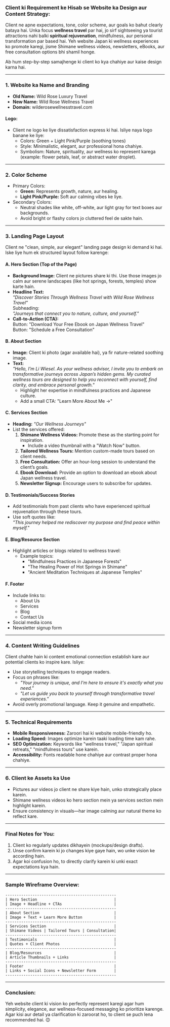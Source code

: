 ### Client ki Requirement ke Hisab se Website ka Design aur Content Strategy:

Client ne apne expectations, tone, color scheme, aur goals ko bahut clearly bataya hai. Unka focus **wellness travel** par hai, jo sirf sightseeing ya tourist attractions nahi balki **spiritual rejuvenation**, mindfulness, aur personal transformation par based hai. Yeh website Japan ki wellness experiences ko promote karegi, jisme Shimane wellness videos, newsletters, eBooks, aur free consultation options bhi shamil honge.

Ab hum step-by-step samajhenge ki client ko kya chahiye aur kaise design karna hai.

---

### 1. **Website ka Name and Branding**
- **Old Name:** Wild Rose Luxury Travel  
- **New Name:** Wild Rose Wellness Travel  
- **Domain:** wilderosewellnesstravel.com  

#### Logo:
- Client ne logo ke liye dissatisfaction express ki hai. Isliye naya logo banane ke liye:
  - Colors: Green + Light Pink/Purple (soothing tones)
  - Style: Minimalistic, elegant, aur professional hona chahiye.
  - Symbolism: Nature, spirituality, aur wellness ko represent karega (example: flower petals, leaf, or abstract water droplet).

---

### 2. **Color Scheme**
- Primary Colors: 
  - **Green:** Represents growth, nature, aur healing.  
  - **Light Pink/Purple:** Soft aur calming vibes ke liye.  
- Secondary Colors:
  - Neutral shades like white, off-white, aur light gray for text boxes aur backgrounds.
  - Avoid bright or flashy colors jo cluttered feel de sakte hain.

---

### 3. **Landing Page Layout**
Client ne "clean, simple, aur elegant" landing page design ki demand ki hai. Iske liye hum ek structured layout follow karenge:

#### A. **Hero Section (Top of the Page)**
- **Background Image:** Client ne pictures share ki thi. Use those images jo calm aur serene landscapes (like hot springs, forests, temples) show karte hain.
- **Headline Text:**  
  *"Discover Stories Through Wellness Travel with Wild Rose Wellness Travel"*  
  Subheading:  
  *"Journeys that connect you to nature, culture, and yourself."*
- **Call-to-Action (CTA):**  
  Button: "Download Your Free Ebook on Japan Wellness Travel"  
  Button: "Schedule a Free Consultation"

#### B. **About Section**
- **Image:** Client ki photo (agar available hai), ya fir nature-related soothing image.
- **Text:**  
  *"Hello, I’m Li Wiesel. As your wellness advisor, I invite you to embark on transformative journeys across Japan’s hidden gems. My curated wellness tours are designed to help you reconnect with yourself, find clarity, and embrace personal growth."*  
  - Highlight her expertise in mindfulness practices and Japanese culture.
  - Add a small CTA: "Learn More About Me →"

#### C. **Services Section**
- **Heading:** *"Our Wellness Journeys"*  
- List the services offered:
  1. **Shimane Wellness Videos:** Promote these as the starting point for inspiration.
     - Include a video thumbnail with a "Watch Now" button.
  2. **Tailored Wellness Tours:** Mention custom-made tours based on client needs.
  3. **Free Consultation:** Offer an hour-long session to understand the client’s goals.
  4. **Ebook Download:** Provide an option to download an ebook about Japan wellness travel.
  5. **Newsletter Signup:** Encourage users to subscribe for updates.

#### D. **Testimonials/Success Stories**
- Add testimonials from past clients who have experienced spiritual rejuvenation through these tours.
- Use soft quotes like:  
  *"This journey helped me rediscover my purpose and find peace within myself."*

#### E. **Blog/Resource Section**
- Highlight articles or blogs related to wellness travel:
  - Example topics:  
    - "Mindfulness Practices in Japanese Forests"  
    - "The Healing Power of Hot Springs in Shimane"  
    - "Ancient Meditation Techniques at Japanese Temples"

#### F. **Footer**
- Include links to:
  - About Us
  - Services
  - Blog
  - Contact Us
- Social media icons
- Newsletter signup form

---

### 4. **Content Writing Guidelines**
Client chahte hain ki content emotional connection establish kare aur potential clients ko inspire kare. Isliye:
- Use storytelling techniques to engage readers.
- Focus on phrases like:
  - *"Your journey is unique, and I'm here to ensure it's exactly what you need."*
  - *"Let us guide you back to yourself through transformative travel experiences."*
- Avoid overly promotional language. Keep it genuine and empathetic.

---

### 5. **Technical Requirements**
- **Mobile Responsiveness:** Zaroori hai ki website mobile-friendly ho.
- **Loading Speed:** Images optimize karein taaki loading time kam rahe.
- **SEO Optimization:** Keywords like "wellness travel," "Japan spiritual retreats," "mindfulness tours" use karein.
- **Accessibility:** Fonts readable hone chahiye aur contrast proper hona chahiye.

---

### 6. **Client ke Assets ka Use**
- Pictures aur videos jo client ne share kiye hain, unko strategically place karein.
- Shimane wellness videos ko hero section mein ya services section mein highlight karein.
- Ensure consistency in visuals—har image calming aur natural theme ko reflect kare.

---

### Final Notes for You:
1. Client ko regularly updates dikhayein (mockups/design drafts).
2. Unse confirm karein ki jo changes kiye gaye hain, wo unke vision ke according hain.
3. Agar koi confusion ho, to directly clarify karein ki unki exact expectations kya hain.

---

### Sample Wireframe Overview:
```
-------------------------------------------------
| Hero Section                                  |
| Image + Headline + CTAs                       |
-------------------------------------------------
| About Section                                 |
| Image + Text + Learn More Button              |
-------------------------------------------------
| Services Section                              |
| Shimane Videos | Tailored Tours | Consultation|
-------------------------------------------------
| Testimonials                                  |
| Quotes + Client Photos                        |
-------------------------------------------------
| Blog/Resources                                |
| Article Thumbnails + Links                    |
-------------------------------------------------
| Footer                                        |
| Links + Social Icons + Newsletter Form        |
-------------------------------------------------
```

---

### Conclusion:
Yeh website client ki vision ko perfectly represent karegi agar hum simplicity, elegance, aur wellness-focused messaging ko prioritize karenge. Agar kisi aur detail ya clarification ki zaroorat ho, to client se puch lena recommended hai. 😊